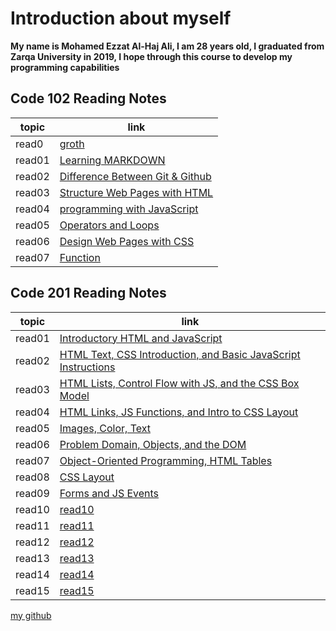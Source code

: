 # Introduction about myself

**My name is Mohamed Ezzat Al-Haj Ali, I am 28 years old, I graduated from Zarqa University in 2019, I hope through this course to develop my programming capabilities**  

## Code 102 Reading Notes

topic | link
----|-----
read0 |[groth](read0)
read01 |[Learning MARKDOWN](read01)
read02 |[Difference Between Git & Github](read02)
read03 |[Structure Web Pages with HTML](read03)
read04 |[programming with JavaScript](read04)
read05 |[Operators and Loops](read05)
read06 |[Design Web Pages with CSS](read06)
read07 |[Function](read07)


## Code 201 Reading Notes

topic | link
----|-----
read01 |[Introductory HTML and JavaScript](class-01)
read02 |[HTML Text, CSS Introduction, and Basic JavaScript Instructions](class-02)
read03 |[HTML Lists, Control Flow with JS, and the CSS Box Model](class-03)
read04 |[HTML Links, JS Functions, and Intro to CSS Layout](class-04)
read05 |[Images, Color, Text](class-05)
read06 |[Problem Domain, Objects, and the DOM](class-06)
read07 |[Object-Oriented Programming, HTML Tables](class-07)
read08 |[CSS Layout](class-08)
read09 |[Forms and JS Events](class-09)
read10 |[read10](class-10)
read11 |[read11](class-11)
read12 |[read12](class-12)
read13 |[read13](class-13)
read14 |[read14](class-14)
read15 |[read15](class-15)

[my github](https://github.com/mohammadezzat93)
